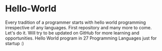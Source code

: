 # Hello-World
Every tradition of a programmer starts with hello world programming irrespective of any languages.  First repository and many more to come. Let's do it.
Will try to be updated on GitHub for more learning and opportunities. 
Hello World program in 27 Programming Languages just for startup :)
